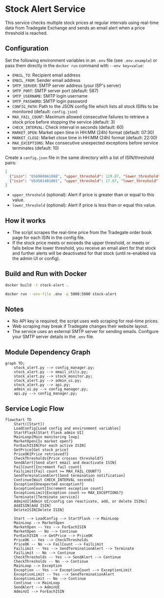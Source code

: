 # Stock Alert Service

This service checks multiple stock prices at regular intervals using real-time data from Tradegate Exchange and sends an email alert when a price threshold is reached.

## Configuration

Set the following environment variables in an `.env` file (see `.env.example`) or pass them directly in the `docker run` command with `--env key=value`:

- `EMAIL_TO`: Recipient email address
- `EMAIL_FROM`: Sender email address
- `SMTP_SERVER`: SMTP server address (your ISP's server)
- `SMTP_PORT`: SMTP server port (default: 587)
- `SMTP_USERNAME`: SMTP login username
- `SMTP_PASSWORD`: SMTP login password
- `CONFIG_PATH`: Path to the JSON config file which lists all stock ISINs to be monitored (default: `config.json`)
- `MAX_FAIL_COUNT`: Maximum allowed consecutive failures to retrieve a stock price before stopping the service (default: 3)
- `CHECK_INTERVAL`: Check interval in seconds (default: 60)
- `MARKET_OPEN`: Market open time in HH:MM (24h) format (default: 07:30)
- `MARKET_CLOSE`: Market close time in HH:MM (24h) format (default: 22:00)
- `MAX_EXCEPTIONS`: Max consecutive unexpected exceptions before service terminates (default: 10)

Create a `config.json` file in the same directory with a list of ISIN/threshold pairs:

```json
[
  {"isin": "US69608A1088", "upper_threshold": 129.87, "lower_threshold": 112.21},
  {"isin": "US4581401001", "upper_threshold": 17.87, "lower_threshold": 17.65}
]
```

- `upper_threshold` (optional): Alert if price is greater than or equal to this value.
- `lower_threshold` (optional): Alert if price is less than or equal this value.

## How it works

- The script scrapes the real-time price from the Tradegate order book page for each ISIN in the config file.
- If the stock price meets or exceeds the upper threshold, or meets or falls below the lower threshold, you receive an email alert for that stock and further alerts will be deactivated for that stock (until re-enabled via the admin UI or config).

## Build and Run with Docker

```bash
docker build -t stock-alert .

docker run --env-file .env -p 5000:5000 stock-alert
```

## Notes

- No API key is required; the script uses web scraping for real-time prices.
- Web scraping may break if Tradegate changes their website layout.
- The service uses an external SMTP server for sending emails. Configure your SMTP server details in the `.env` file.

## Module Dependency Graph

```mermaid
graph TD;
    stock_alert.py --> config_manager.py;
    stock_alert.py --> email_utils.py;
    stock_alert.py --> stock_monitor.py;
    stock_alert.py --> admin_ui.py;
    stock_alert.py --> api.py;
    admin_ui.py --> config_manager.py;
    api.py --> config_manager.py;
```

## Service Logic Flow

```mermaid
flowchart TD
    Start([Start])
    LoadConfig[Load config and environment variables]
    StartFlask[Start Flask admin UI]
    MainLoop[Main monitoring loop]
    MarketOpen{Is market open?}
    ForEachISIN[For each active ISIN]
    GetPrice[Get stock price]
    PriceOK{Price retrieved?}
    CheckThresholds{Price crosses threshold?}
    SendAlert[Send alert email and deactivate ISIN]
    FailCount[Increment fail count]
    FailLimit{Fail count >= MAX_FAIL_COUNT?}
    SendTerminationAlert[Send termination notification]
    Continue[Wait CHECK_INTERVAL seconds]
    Exception{Unexpected exception?}
    ExceptionCount[Increment exception count]
    ExceptionLimit{Exception count >= MAX_EXCEPTIONS?}
    Terminate([Terminate service])
    AdminUI[Admin UI/config can reactivate, add, or delete ISINs]
    AddISIN[Add ISIN]
    DeleteISIN[Delete ISIN]

    Start --> LoadConfig --> StartFlask --> MainLoop
    MainLoop --> MarketOpen
    MarketOpen -- Yes --> ForEachISIN
    MarketOpen -- No --> Continue
    ForEachISIN --> GetPrice --> PriceOK
    PriceOK -- Yes --> CheckThresholds
    PriceOK -- No --> FailCount --> FailLimit
    FailLimit -- Yes --> SendTerminationAlert --> Terminate
    FailLimit -- No --> Continue
    CheckThresholds -- Yes --> SendAlert --> Continue
    CheckThresholds -- No --> Continue
    MainLoop --> Exception
    Exception -- Yes --> ExceptionCount --> ExceptionLimit
    ExceptionLimit -- Yes --> SendTerminationAlert
    ExceptionLimit -- No --> Continue
    Continue --> MainLoop
    SendAlert --> AdminUI
    AdminUI --> ForEachISIN
```
